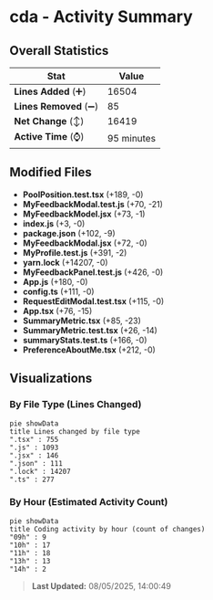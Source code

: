 # cda - Activity Summary 

## Overall Statistics

| Stat                   | Value                                                             |
| ---------------------- | ----------------------------------------------------------------- |
| **Lines Added** (➕)   | 16504                                          |
| **Lines Removed** (➖) | 85                                        |
| **Net Change** (↕)    | 16419                |
| **Active Time** (⌚)   | 95 minutes |


## Modified Files
- **PoolPosition.test.tsx** (+189, -0)
- **MyFeedbackModal.test.js** (+70, -21)
- **MyFeedbackModel.jsx** (+73, -1)
- **index.js** (+3, -0)
- **package.json** (+102, -9)
- **MyFeedbackModal.jsx** (+72, -0)
- **MyProfile.test.js** (+391, -2)
- **yarn.lock** (+14207, -0)
- **MyFeedbackPanel.test.js** (+426, -0)
- **App.js** (+180, -0)
- **config.ts** (+111, -0)
- **RequestEditModal.test.tsx** (+115, -0)
- **App.tsx** (+76, -15)
- **SummaryMetric.tsx** (+85, -23)
- **SummaryMetric.test.tsx** (+26, -14)
- **summaryStats.test.ts** (+166, -0)
- **PreferenceAboutMe.tsx** (+212, -0)

## Visualizations

### By File Type (Lines Changed)

```mermaid
pie showData
title Lines changed by file type
".tsx" : 755
".js" : 1093
".jsx" : 146
".json" : 111
".lock" : 14207
".ts" : 277
```

### By Hour (Estimated Activity Count)

```mermaid
pie showData
title Coding activity by hour (count of changes)
"09h" : 9
"10h" : 17
"11h" : 18
"13h" : 13
"14h" : 2
```


> **Last Updated:** 08/05/2025, 14:00:49